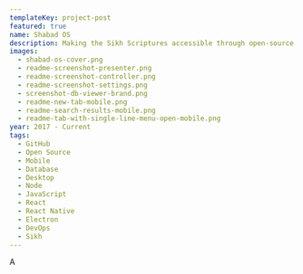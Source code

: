 ```yaml
---
templateKey: project-post
featured: true
name: Shabad OS
description: Making the Sikh Scriptures accessible through open-source technology
images:
  - shabad-os-cover.png
  - readme-screenshot-presenter.png
  - readme-screenshot-controller.png
  - readme-screenshot-settings.png
  - screenshot-db-viewer-brand.png
  - readme-new-tab-mobile.png
  - readme-search-results-mobile.png
  - readme-tab-with-single-line-menu-open-mobile.png
year: 2017 - Current
tags:
  - GitHub
  - Open Source
  - Mobile
  - Database
  - Desktop
  - Node
  - JavaScript
  - React
  - React Native
  - Electron
  - DevOps
  - Sikh
---
```

A